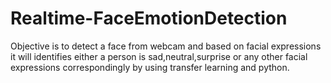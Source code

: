 # Realtime-FaceEmotionDetection
Objective is to detect a face from webcam and based on facial expressions it will identifies either a person is sad,neutral,surprise or any other facial expressions correspondingly by using transfer learning and python.
